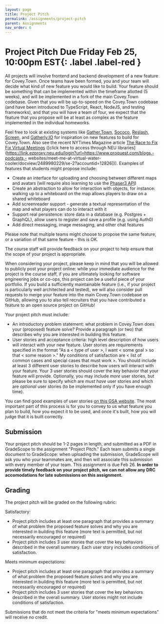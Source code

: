 ```yaml
---
layout: page
title: Project Pitch
permalink: /assignments/project-pitch
parent: Assignments
nav_order: 6
---
```

# Project Pitch **Due Friday Feb 25, 10:00pm EST**{: .label .label-red }
All projects will involve frontend and backend development of a new feature for Covey.Town.
Once teams have been formed, you and your team will decide what kind of new feature you would like to build.
Your feature should be something that can be implemented within the timeframe allotted (5 weeks), and will be implemented in a fork of the main Covey.Town codebase.
Given that you will be up-to-speed on the Covey.Town codebase (and have been introduced to TypeScript, React, NodeJS, and testing frameworks),
and that you will have a team of four, we expect that the feature that you propose will be at least as complex as the feature implemented in the individual
homeworks.

Feel free to look at existing systems like [Gather.Town](https://gather.town), [Sococo](https://www.sococo.com), [Reslash](https://reslash.co), [Screen](https://screen.so/home), and [Gatherly.IO](https://www.gatherly.io) for inspiration on new features to build for Covey.Town. Also see the recent NYTimes Magazine article [The Race to Fix Fix Virtual Meetings](https://www.nytimes.com/2021/02/17/magazine/video-conference.html) ([click here to access through NEU libraries](https://link.ezproxy.neu.edu/login?url=https://www.proquest.com/blogs,-podcasts,- websites/meet-me-at-virtual-water-cooler/docview/2489980229/se-2?accountid=12826])). 
Examples of features that students might propose include:
* Create an interface for uploading and choosing between different maps and avatars (will require also learning to use the [Phaser3 API](https://photonstorm.github.io/phaser3-docs/index.html))
* Create an abstraction to allow for interaction with objects, for instance: walking up to a whiteboard on the map allows players to draw on a shared whiteboard
* Add screenreader support - generate a textual representation of the map and what players can do to interact with it
* Support real persistence: store data in a database (e.g. Postgres + GraphQL), allow users to register and save a profile (e.g. using Auth0) 
* Add direct messaging, image messaging, and other chat features

Please note that multiple teams might choose to propose the same feature, or a variation of that same feature - this is OK.

The course staff will provide feedback on your project to help ensure that the scope of your project is appropriate.

When considering your project, please keep in mind that you will be allowed to publicly post your project online: while your immediate audience for the project is the course staff, if you are ultimately looking for software engineering jobs or co-ops, this project can be a useful piece of your portfolio. If you build a sufficiently maintainable feature (i.e., if your project is particularly well architected and tested), we will also consider pull requests to merge your feature into the main Covey.Town codebase on GitHub, allowing you to also tell recruiters that you have contributed a feature to an open source project on GitHub!

Your project pitch must include:
* An introductory problem statement: what problem in Covey.Town does your (proposed) feature solve? Provide a paragraph (or two) that describes why you are interested in building this feature.
* User stories and acceptance criteria: high level description of how users will interact with your new feature. User stories are requirements specified in the format 
"As a < type of user >, I want < some goal > so that < some reason >."
My conditions of satisfaction are < list of common cases and special cases that must work >.
You should include at least 3 different user stories to describe how users will interact with your feature.
Your 3 user stories should cover the key behavior that your feature will provide.
Optionally, you may include *more* user stories, but please be sure to specify which are *must have* user stories and which are *optional* user stories (to be implemented only if you have enough time).

You can find good examples of user stories [on this GSA website](https://tech.gsa.gov/guides/user_story_example/). The most important part of this process is for you to convey to us what feature you plan to build, how you expect it to be used, and once it's built, how you will judge that it is built correctly.


## Submission 
Your project pitch should be 1-2 pages in length, and submitted as a PDF in GradeScope to the assignment "Project Pitch."
Each team submits a single document to GradeScope: when uploading the submission, GradeScope will ask you who your teammates are, and then will associate this submission with every member of your team.
This assignment is due Feb 26. **In order to provide timely feedback on your project pitch, we can not allow any DRC accomodations for late submissions on this assignment.**


## Grading
The project pitch will be graded on the following rubric:

Satisfactory:
* Project pitch includes at least one paragraph that provides a summary of what problem the proposed feature solves and why you are interested in building this feature (more text is permitted, but not necessarily encouraged or required)
* Project pitch includes 3 user stories that cover the key behaviors described in the overall summary. Each user story includes conditions of satisfaction.

Meets minimum expectations:
* Project pitch includes at least one paragraph that provides a summary of what problem the proposed feature solves and why you are interested in building this feature (more text is permitted, but not necessarily encouraged or required)
* Project pitch includes 3 user stories that cover the key behaviors described in the overall summary. User stories might not include conditions of satisfaction.

Submissions that do not meet the criteria for "meets minimum expectations" will receive no credit.
